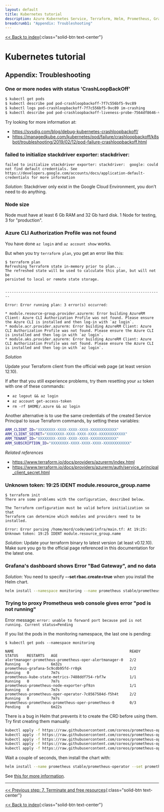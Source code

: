 ```yaml
---
layout: default
title: Kubernetes tutorial
description: Azure Kubernetes Service, Terraform, Helm, Prometheus, Grafana, Skaffold
breadcrumb1: "Appendix: Troubleshooting"
---
```

[<< Back to index](../){:class="solid-btn text-center"}

# Kubernetes tutorial


## Appendix: Troubleshooting

### One or more nodes with status 'CrashLoopBackOff'

```bash
$ kubectl get pods
$ kubectl describe pod pod-crashloopbackoff-7f7c556bf5-9vc89
$ kubectl logs pod-crashloopbackoff-7f7c556bf5-9vc89 im-crashing
$ kubectl describe pod pod-crashloopbackoff-liveness-probe-7564df8646-v96tq
```

Try looking for more information at:

 * https://sysdig.com/blog/debug-kubernetes-crashloopbackoff/
 * https://managedkube.com/kubernetes/pod/failure/crashloopbackoff/k8sbot/troubleshooting/2019/02/12/pod-failure-crashloopbackoff.html

### failed to initialize stackdriver exporter: stackdriver: 

```console
failed to initialize stackdriver exporter: stackdriver:  google: could not find default credentials. See https://developers.google.com/accounts/docs/application-default-credentials for more information
```

*Solution*: Stackdriver only exist in the Google Cloud Environment, you don't need to do anything.

### Node size

Node must have at least 6 Gb RAM and 32 Gb hard disk. 1 Node for testing, 3 for "production".

### Azure CLI Authorization Profile was not found

You have done `az login` and `az account show` works.

But when you try `terraform plan`, you get an error like this:

```console
$ terraform plan
Refreshing Terraform state in-memory prior to plan...
The refreshed state will be used to calculate this plan, but will not be
persisted to local or remote state storage.


------------------------------------------------------------------------

Error: Error running plan: 3 error(s) occurred:

* module.resource-group.provider.azurerm: Error building AzureRM Client: Azure CLI Authorization Profile was not found. Please ensure the Azure CLI is installed and then log-in with `az login`.
* module.acr.provider.azurerm: Error building AzureRM Client: Azure CLI Authorization Profile was not found. Please ensure the Azure CLI is installed and then log-in with `az login`.
* module.aks.provider.azurerm: Error building AzureRM Client: Azure CLI Authorization Profile was not found. Please ensure the Azure CLI is installed and then log-in with `az login`.
```

*Solution*

Update your Terraform client from the official web page (at least version 12.10).

If after that you still experience problems, try them resetting your `az` token with one of these commands:
 * `az logout && az login`
 * `az account get-access-token`
 * `rm -rf $HOME/.azure && az login`

Another alternative is to use the same credentials of the created Service Principal to issue Terraform commands, by setting these variables:

```bash
ARM_CLIENT_ID="XXXXXXXX-XXXX-XXXX-XXXX-XXXXXXXXXXXX"
ARM_CLIENT_SECRET="XXXXXXXX-XXXX-XXXX-XXXX-XXXXXXXXXXXX"
ARM_TENANT_ID="XXXXXXXX-XXXX-XXXX-XXXX-XXXXXXXXXXXX"
ARM_SUBSCRIPTION_ID="XXXXXXXX-XXXX-XXXX-XXXX-XXXXXXXXXXXX"
```

*Related references*
 * https://www.terraform.io/docs/providers/azurerm/index.html
 * https://www.terraform.io/docs/providers/azurerm/auth/service_principal_client_secret.html


### Unknown token: 19:25 IDENT module.resource_group.name

```console
$ terraform init
There are some problems with the configuration, described below.

The Terraform configuration must be valid before initialization so that
Terraform can determine which modules and providers need to be installed.

Error: Error parsing /home/mord/code/amd/infra/main.tf: At 19:25: Unknown token: 19:25 IDENT module.resource_group.name
```
*Solution*: Update your terraform binary to latest version (at least v0.12.10). Make sure you go to the official page referenced in this documentation for the latest one.

### Grafana's dashboard shows Error "Bad Gateway", and no data

*Solution*: You need to specify __--set rbac.create=true__ when you install the Helm chart.

```bash
helm install --namespace monitoring --name prometheus stable/prometheus-operator --set rbac.create=true
```

### Trying to proxy Prometheus web console gives error "pod is not running"

Error message: `error: unable to forward port because pod is not running. Current status=Pending`

If you list the pods in the monitoring namespace, the last one is pending:

```console
$ kubectl get pods --namespace monitoring

NAME                                                     READY   STATUS    RESTARTS   AGE
alertmanager-prometheus-prometheus-oper-alertmanager-0   2/2     Running   0          6m32s
prometheus-grafana-5c9cdb95fd-rr8gk                      2/2     Running   0          7m7s
prometheus-kube-state-metrics-7488ddf754-rbf7w           1/1     Running   0          7m7s
prometheus-prometheus-node-exporter-pf9zn                1/1     Running   0          7m7s
prometheus-prometheus-oper-operator-7c8567584d-f5h4t     2/2     Running   0          7m7s
prometheus-prometheus-prometheus-oper-prometheus-0       0/3     Pending   0          6m22s
```

There is a bug in Helm that prevents it to create the CRD before using them. Try first creating them manually:

```bash
kubectl apply -f https://raw.githubusercontent.com/coreos/prometheus-operator/master/example/prometheus-operator-crd/alertmanager.crd.yaml
kubectl apply -f https://raw.githubusercontent.com/coreos/prometheus-operator/master/example/prometheus-operator-crd/prometheus.crd.yaml
kubectl apply -f https://raw.githubusercontent.com/coreos/prometheus-operator/master/example/prometheus-operator-crd/prometheusrule.crd.yaml
kubectl apply -f https://raw.githubusercontent.com/coreos/prometheus-operator/master/example/prometheus-operator-crd/servicemonitor.crd.yaml
kubectl apply -f https://raw.githubusercontent.com/coreos/prometheus-operator/master/example/prometheus-operator-crd/podmonitor.crd.yaml
```

Wait a couple of seconds, then install the chart with:

```bash
helm install --name prometheus stable/prometheus-operator --set prometheusOperator.createCustomResource=false  --set rbac.create=true
```

See [this for more information](https://github.com/helm/charts/tree/master/stable/prometheus-operator#helm-fails-to-create-crds).

---  
[<< Previous step: 7. Terminate and free resources](../doc/98_free_resources.md){:class="solid-btn text-center"}   

[<< Back to index](../){:class="solid-btn text-center"}